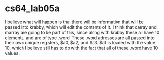 # cs64_lab05a
I believe what will happen is that there will be information that will be passed into krabby, which will edit the contents of it. I think that carray and marray are going to be part of this, since along with krabby these all have 10 elements, and are of type .word. These .word adresses are all passed into their own unique registers, $a0, $a2, and $a3. $a1 is loaded with the value 10, which I believe still has to do with the fact that all of these .word have 10 values.